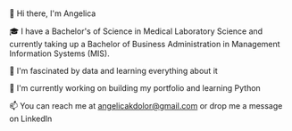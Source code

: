 ### 
👋 Hi there, I'm Angelica 

🎓 I have a Bachelor's of Science in Medical Laboratory Science and currently taking up a Bachelor of Business Administration in Management Information Systems (MIS).

🌱 I'm fascinated by data and learning everything about it

🔭 I'm currently working on building my portfolio and learning Python

📫 You can reach me at angelicakdolor@gmail.com or drop me a message on LinkedIn
<!--
**AngelicaDolor/angelicadolor** is a ✨ _special_ ✨ repository because its `README.md` (this file) appears on your GitHub profile.

Here are some ideas to get you started:

- 🔭 I’m currently working on ...
- 🌱 I’m currently learning ...
- 👯 I’m looking to collaborate on ...
- 🤔 I’m looking for help with ...
- 💬 Ask me about ...
- 📫 How to reach me: ...
- 😄 Pronouns: ...
- ⚡ Fun fact: ...
-->
